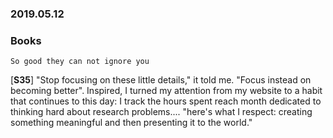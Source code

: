 ### 2019.05.12

### Books
`So good they can not ignore you`

[**S35**] "Stop focusing on these little details," it told me. "Focus instead on becoming better".
Inspired, I turned my attention from my website to a habit that continues to this day: I track the hours spent reach month dedicated
to thinking hard about research problems.... "here's what I respect: creating something meaningful and then presenting it to the world."

